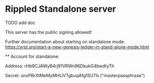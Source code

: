 # Rippled Standalone server

TODO add doc

This server has the public signing allowed!

Further documentation about starting on standalone mode: https://xrpl.org/start-a-new-genesis-ledger-in-stand-alone-mode.html

** Account for standalone:

Address: rHb9CJAWyB4rj91VRWn96DkukG4bwdtyTh

Secret: snoPBrXtMeMyMHUVTgbuqAfg1SUTb ("masterpassphrase")